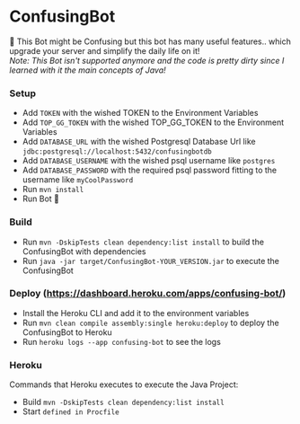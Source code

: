 # ConfusingBot
🤖 This Bot might be Confusing but this bot has many useful features.. which upgrade your server and simplify the daily life on it! \
_Note: This Bot isn't supported anymore and the code is pretty dirty since I learned with it the main concepts of Java!_

### Setup
- Add `TOKEN` with the wished TOKEN to the Environment Variables
- Add `TOP_GG_TOKEN` with the wished TOP_GG_TOKEN to the Environment Variables
- Add `DATABASE_URL` with the wished Postgresql Database Url like `jdbc:postgresql://localhost:5432/confusingbotdb`
- Add `DATABASE_USERNAME` with the wished psql username like `postgres`
- Add `DATABASE_PASSWORD` with the required psql password fitting to the username like `myCoolPassword`
- Run `mvn install`
- Run Bot 🎉

### Build
- Run `mvn -DskipTests clean dependency:list install` to build the ConfusingBot with dependencies
- Run `java -jar target/ConfusingBot-YOUR_VERSION.jar` to execute the ConfusingBot

### Deploy (https://dashboard.heroku.com/apps/confusing-bot/)
- Install the Heroku CLI and add it to the environment variables
- Run `mvn clean compile assembly:single heroku:deploy` to deploy the ConfusingBot to Heroku
- Run `heroku logs --app confusing-bot` to see the logs

### Heroku
Commands that Heroku executes to execute the Java Project:
- Build `mvn -DskipTests clean dependency:list install`
- Start `defined in Procfile`


